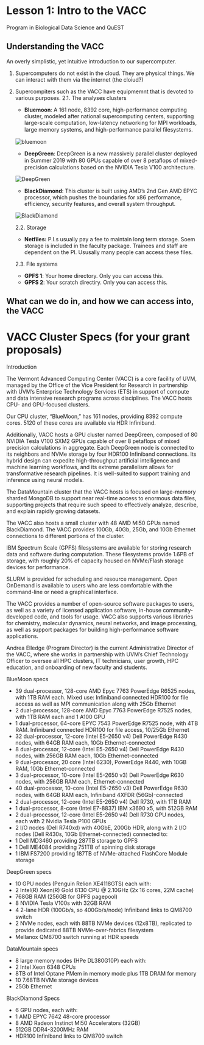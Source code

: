 # Lesson 1: Intro to the VACC
Program in Biological Data Science and QuEST

## Understanding the VACC
An overly simplistic, yet intuitive introduction to our supercomputer.

1. Supercomputers do not exist in the cloud. They are physical things. We can interact with them via the internet (the cloiud?)
2. Supercompiters such as the VACC have equipmemnt that is devoted to various purposes. 
2.1. The analyses clusters
	* **Bluemoon**: A 161 node, 8392 core, high-performance computing cluster, modeled after national supercomputing centers, supporting large-scale computation, low-latency networking for MPI workloads, large memory systems, and high-performance parallel ﬁlesystems.
	
	![bluemoon](https://www.uvm.edu/sites/default/files/Vermont-Advanced-Computing-Core/bluemoon-logo_240x140.png)
	* **DeepGreen**: DeepGreen is a new massively parallel cluster deployed in Summer 2019 with 80 GPUs capable of over 8 petaﬂops of mixed-precision calculations based on the NVIDIA Tesla V100 architecture.
	
	![DeepGreen](https://www.uvm.edu/sites/default/files/Vermont-Advanced-Computing-Core/deepgreen-logo_240x140.png)

	* **BlackDiamond**: This cluster is built using AMD’s 2nd Gen AMD EPYC processor, which pushes the boundaries for x86 performance, efficiency, security features, and overall system throughput.

	![BlackDiamond](https://www.uvm.edu/sites/default/files/Vermont-Advanced-Computing-Core/blackdiamond-logo_240x140.png)

	2.2. Storage 
	* **Netfiles:** P.I.s usually pay a fee to maintain long term storage. Soem storage is included in the faculty package. Trainees and staff are dependent on the PI. Ususally many people can access these files.

	2.3. File systems
	
	* **GPFS 1**: Your home directory. Only you can access this.  
	* **GPFS 2**: Your scratch directiry. Only you can access this.  

## What can we do in, and how we can access into, the VACC



# VACC Cluster Specs (for your grant proposals)

Introduction

The Vermont Advanced Computing Center (VACC) is a core facility of UVM, managed by the Office of the Vice President for Research in partnership with UVM’s Enterprise Technology Services (ETS) in support of compute and data intensive research programs across disciplines. The VACC hosts CPU- and GPU-focused clusters.  

Our CPU cluster, “BlueMoon,” has 161 nodes, providing 8392 compute cores.  5120 of these cores are available via HDR Infiniband.

Additionally, VACC hosts a GPU cluster named DeepGreen, composed of 80 NVIDIA Tesla V100 SXM2 GPUs capable of over 8 petaflops of mixed precision calculations in aggregate. Each DeepGreen node is connected to its neighbors and NVMe storage by four HDR100 Infiniband connections. Its hybrid design can expedite high-throughput artificial intelligence and machine learning workflows, and its extreme parallelism allows for transformative research pipelines. It is well-suited to support training and inference using neural models.

The DataMountain cluster that the VACC hosts is focused on large-memory sharded MongoDB to support near real-time access to enormous data files, supporting projects that require such speed to effectively analyze, describe, and explain rapidly growing datasets.

The VACC also hosts a small cluster with 48 AMD MI50 GPUs named BlackDiamond. The VACC provides 100Gb, 40Gb, 25Gb, and 10Gb Ethernet connections to different portions of the cluster.
  
IBM Spectrum Scale (GPFS) filesystems are available for storing research data and software during computation.  These filesystems provide 1.6PB of storage, with roughly 20% of capacity housed on NVMe/Flash storage devices for performance.

SLURM is provided for scheduling and resource management. Open OnDemand is available to users who are less comfortable with the command-line or need a graphical interface.

The VACC provides a number of open-source software packages to users, as well as a variety of licensed application software, in-house community-developed code, and tools for usage. VACC also supports various libraries for chemistry, molecular dynamics, neural networks, and image processing, as well as support packages for building high-performance software applications.

Andrea Elledge (Program Director) is the current Administrative Director of the VACC, where she works in partnership with UVM’s Chief Technology Officer to oversee all HPC clusters, IT technicians, user growth, HPC education, and onboarding of new faculty and students. 

BlueMoon specs
*	39 dual-processor, 128-core AMD Epyc 7763 PowerEdge R6525 nodes, with 1TB RAM each. Mixed use: Infiniband connected HDR100 for file access as well as MPI communication along with 25Gb Ethernet
*	2 dual-processor, 128-core AMD Epyc 7763 PowerEdge R7525 nodes, with 1TB RAM each and 1 A100 GPU
*	1 dual-processor, 64-core EPYC 7543 PowerEdge R7525 node, with 4TB RAM. Infiniband connected HDR100 for file access, 10/25Gb Ethernet
*	32 dual-processor, 12-core (Intel E5-2650 v4) Dell PowerEdge R430 nodes, with 64GB RAM each, 10Gb Ethernet-connected
*	8 dual-processor, 12-core (Intel E5-2650 v4) Dell PowerEdge R430 nodes, with 256GB RAM each, 10Gb Ethernet-connected
*	9 dual-processor, 20 core (Intel 6230), PowerEdge R440, with 10GB RAM, 10Gb Ethernet-connected
*	3 dual-processor, 10-core (Intel E5-2650 v3) Dell PowerEdge R630 nodes, with 256GB RAM each, Ethernet-connected
*	40 dual-processor, 10-core (Intel E5-2650 v3) Dell PowerEdge R630 nodes, with 64GB RAM each, Inﬁniband 4XFDR (56Gb)-connected
*	2 dual-processor, 12-core (Intel E5-2650 v4) Dell R730, with 1TB RAM
*	1 dual-processor, 8-core (Intel E7-8837) IBM x3690 x5, with 512GB RAM
*	2 dual-processor, 12-core (Intel E5-2650 v4) Dell R730 GPU nodes, each with 2 Nvidia Tesla P100 GPUs
*	2 I/O nodes (Dell R740xd) with 40GbE, 200Gb HDR, along with 2 I/O nodes (Dell R430s, 10Gb Ethernet-connected) connected to:
*	1 Dell MD3460 providing 287TB storage to GPFS
*	1 Dell ME4084 providing 751TB of spinning disk storage
*	1 IBM FS7200 providing 187TB of NVMe-attached FlashCore Module storage
 
 
DeepGreen specs
*	10 GPU nodes (Penguin Relion XE4118GTS) each with:
*	2 Intel(R) Xeon(R) Gold 6130 CPU @ 2.10GHz (2x 16 cores, 22M cache)
*	768GB RAM (256GB for GPFS pagepool)
*	8 NVIDIA Tesla V100s with 32GB RAM
*	4 2-lane HDR (100Gb/s, so 400Gb/s/node) Inﬁniband links to QM8700 switch
*	2 NVMe nodes, each with 88TB NVMe devices (12x8TB), replicated to provide dedicated 88TB NVMe-over-fabrics ﬁlesystem
*	Mellanox QM8700 switch running at HDR speeds


DataMountain specs
*	8 large memory nodes (HPe DL380G10P) each with:
*	2 Intel Xeon 6348 CPUs
*	8TB of Intel Optane PMem in memory mode plus 1TB DRAM for memory
*	10 7.68TB NVMe storage devices
*	25Gb Ethernet


BlackDiamond Specs
*	6 GPU nodes, each with:
*	1 AMD EPYC 7642 48-core processor
*	8 AMD Radeon Instinct MI50 Accelerators (32GB)
*	512GB DDR4-3200MHz RAM
*	HDR100 Infiniband links to QM8700 switch



